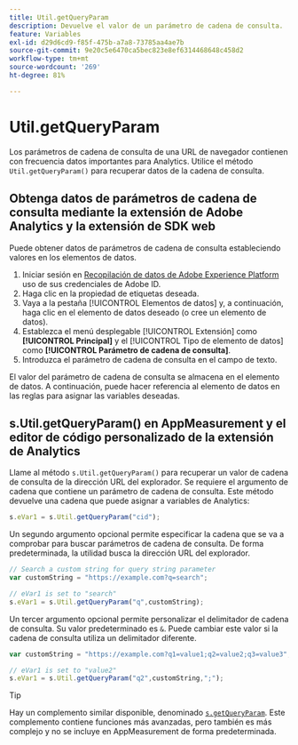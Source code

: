 ```yaml
---
title: Util.getQueryParam
description: Devuelve el valor de un parámetro de cadena de consulta.
feature: Variables
exl-id: d29d6cd9-f85f-475b-a7a8-73785aa4ae7b
source-git-commit: 9e20c5e6470ca5bec823e8ef6314468648c458d2
workflow-type: tm+mt
source-wordcount: '269'
ht-degree: 81%

---
```


# Util.getQueryParam

Los parámetros de cadena de consulta de una URL de navegador contienen con frecuencia datos importantes para Analytics. Utilice el método `Util.getQueryParam()` para recuperar datos de la cadena de consulta.

## Obtenga datos de parámetros de cadena de consulta mediante la extensión de Adobe Analytics y la extensión de SDK web

Puede obtener datos de parámetros de cadena de consulta estableciendo valores en los elementos de datos.

1. Iniciar sesión en [Recopilación de datos de Adobe Experience Platform](https://experience.adobe.com/data-collection) uso de sus credenciales de Adobe ID.
2. Haga clic en la propiedad de etiquetas deseada.
3. Vaya a la pestaña [!UICONTROL Elementos de datos] y, a continuación, haga clic en el elemento de datos deseado (o cree un elemento de datos).
4. Establezca el menú desplegable [!UICONTROL Extensión] como **[!UICONTROL Principal]** y el [!UICONTROL Tipo de elemento de datos] como **[!UICONTROL Parámetro de cadena de consulta]**.
5. Introduzca el parámetro de cadena de consulta en el campo de texto.

El valor del parámetro de cadena de consulta se almacena en el elemento de datos. A continuación, puede hacer referencia al elemento de datos en las reglas para asignar las variables deseadas.

## s.Util.getQueryParam() en AppMeasurement y el editor de código personalizado de la extensión de Analytics

Llame al método `s.Util.getQueryParam()` para recuperar un valor de cadena de consulta de la dirección URL del explorador. Se requiere el argumento de cadena que contiene un parámetro de cadena de consulta. Este método devuelve una cadena que puede asignar a variables de Analytics:

```js
s.eVar1 = s.Util.getQueryParam("cid");
```

Un segundo argumento opcional permite especificar la cadena que se va a comprobar para buscar parámetros de cadena de consulta. De forma predeterminada, la utilidad busca la dirección URL del explorador.

```js
// Search a custom string for query string parameter
var customString = "https://example.com?q=search";

// eVar1 is set to "search"
s.eVar1 = s.Util.getQueryParam("q",customString);
```

Un tercer argumento opcional permite personalizar el delimitador de cadena de consulta. Su valor predeterminado es `&`. Puede cambiar este valor si la cadena de consulta utiliza un delimitador diferente.

```js
var customString = "https://example.com?q1=value1;q2=value2;q3=value3";

// eVar1 is set to "value2"
s.eVar1 = s.Util.getQueryParam("q2",customString,";");
```

>[!TIP]
>
>Hay un complemento similar disponible, denominado [`s.getQueryParam`](../plugins/getqueryparam.md). Este complemento contiene funciones más avanzadas, pero también es más complejo y no se incluye en AppMeasurement de forma predeterminada.
